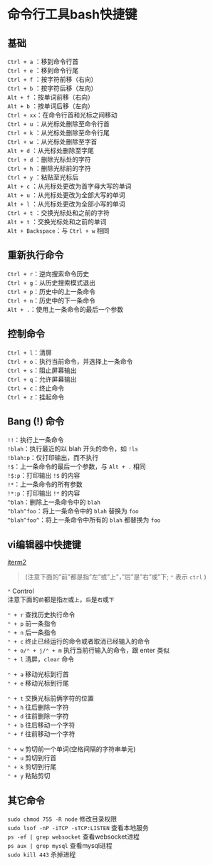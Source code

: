 命令行工具bash快捷键
===


## 基础

`Ctrl + a` ：移到命令行首  
`Ctrl + e` ：移到命令行尾  
`Ctrl + f` ：按字符前移（右向）  
`Ctrl + b` ：按字符后移（左向）  
`Alt + f` ：按单词前移（右向）  
`Alt + b` ：按单词后移（左向）  
`Ctrl + xx`：在命令行首和光标之间移动  
`Ctrl + u` ：从光标处删除至命令行首  
`Ctrl + k` ：从光标处删除至命令行尾  
`Ctrl + w` ：从光标处删除至字首  
`Alt + d` ：从光标处删除至字尾  
`Ctrl + d` ：删除光标处的字符  
`Ctrl + h` ：删除光标前的字符  
`Ctrl + y` ：粘贴至光标后  
`Alt + c` ：从光标处更改为首字母大写的单词  
`Alt + u` ：从光标处更改为全部大写的单词  
`Alt + l` ：从光标处更改为全部小写的单词  
`Ctrl + t` ：交换光标处和之前的字符  
`Alt + t` ：交换光标处和之前的单词  
`Alt + Backspace`：与 `Ctrl + w` 相同  

## 重新执行命令
`Ctrl + r`：逆向搜索命令历史  
`Ctrl + g`：从历史搜索模式退出  
`Ctrl + p`：历史中的上一条命令  
`Ctrl + n`：历史中的下一条命令  
`Alt + .`：使用上一条命令的最后一个参数  

## 控制命令
`Ctrl + l`：清屏  
`Ctrl + o`：执行当前命令，并选择上一条命令  
`Ctrl + s`：阻止屏幕输出  
`Ctrl + q`：允许屏幕输出  
`Ctrl + c`：终止命令  
`Ctrl + z`：挂起命令  

## Bang (!) 命令

`!!`：执行上一条命令  
`!blah`：执行最近的以 blah 开头的命令，如 `!ls`  
`!blah:p`：仅打印输出，而不执行  
`!$`：上一条命令的最后一个参数，与 `Alt + .` 相同  
`!$:p`：打印输出 `!$` 的内容  
`!*`：上一条命令的所有参数  
`!*:p`：打印输出 `!*` 的内容  
`^blah`：删除上一条命令中的 `blah`  
`^blah^foo`：将上一条命令中的 `blah` 替换为 `foo`  
`^blah^foo^`：将上一条命令中所有的 `blah` 都替换为 `foo`  


## vi编辑器中快捷键

[iterm2](http://www.iterm2.cn/)  

> (注意下面的”前”都是指”左”或”上”，”后”是”右”或”下; `⌃` 表示 `ctrl` )


`⌃` Control  
注意下面的`前`都是指`左`或`上`，`后`是`右`或`下`  

`⌃ + r` 查找历史执行命令  
`⌃ + p` 前一条指令   
`⌃ + n` 后一条指令  
`⌃ + c` 终止已经运行的命令或者取消已经输入的命令  
`⌃ + o/⌃ + j/⌃ + m` 执行当前行输入的命令，跟 enter 类似  
`⌃ + l` 清屏，`clear` 命令  

`⌃ + a` 移动光标到行首  
`⌃ + e` 移动光标到行尾  

`⌃ + t` 交换光标前俩字符的位置  
`⌃ + h` 往后删除一字符  
`⌃ + d` 往前删除一字符  
`⌃ + b` 往后移动一个字符  
`⌃ + f` 往前移动一个字符  

`⌃ + w` 剪切前一个单词(空格间隔的字符串单元)  
`⌃ + u` 剪切到行首  
`⌃ + k` 剪切到行尾  
`⌃ + y` 粘贴剪切  

## 其它命令

`sudo chmod 755 -R node` 修改目录权限  
`sudo lsof -nP -iTCP -sTCP:LISTEN` 查看本地服务  
`ps -ef | grep websocket` 查看websocket进程  
`ps aux | grep mysql` 查看mysql进程  
`sudo kill 443` 杀掉进程  